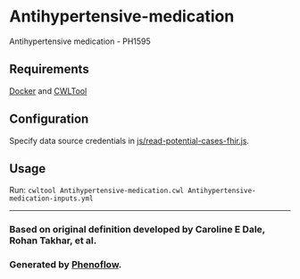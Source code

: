 # Antihypertensive-medication

Antihypertensive medication - PH1595

## Requirements

[Docker](https://docs.docker.com/install/) and [CWLTool](https://github.com/common-workflow-language/cwltool#install)

## Configuration

Specify data source credentials in [js/read-potential-cases-fhir.js](js/read-potential-cases-fhir.js).

## Usage

Run: `cwltool Antihypertensive-medication.cwl Antihypertensive-medication-inputs.yml`

***

### Based on original definition developed by Caroline E Dale, Rohan Takhar, et al.
### Generated by [Phenoflow](https://kclhi.org/phenoflow).
